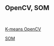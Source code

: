 ## OpenCV, SOM
<br>

[K-means OpenCV](https://www.pyimagesearch.com/2014/05/26/opencv-python-k-means-color-clustering/)


[SOM](http://bl.ocks.org/nbremer/0d2e658691a4f93cad92)
